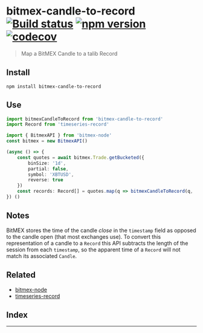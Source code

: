 
bitmex-candle-to-record [![Build status](https://travis-ci.org/strong-roots-capital/bitmex-candle-to-record.svg?branch=master)](https://travis-ci.org/strong-roots-capital/bitmex-candle-to-record) [![npm version](https://img.shields.io/npm/v/bitmex-candle-to-record.svg)](https://npmjs.org/package/bitmex-candle-to-record) [![codecov](https://codecov.io/gh/strong-roots-capital/bitmex-candle-to-record/branch/master/graph/badge.svg)](https://codecov.io/gh/strong-roots-capital/bitmex-candle-to-record)
====================================================================================================================================================================================================================================================================================================================================================================================================================================================================================================================

> Map a BitMEX Candle to a talib Record

Install
-------

```shell
npm install bitmex-candle-to-record
```

Use
---

```typescript
import bitmexCandleToRecord from 'bitmex-candle-to-record'
import Record from 'timeseries-record'

import { BitmexAPI } from 'bitmex-node'
const bitmex = new BitmexAPI()

(async () => {
    const quotes = await bitmex.Trade.getBucketed({
        binSize: '1d',
        partial: false,
        symbol: 'XBTUSD',
        reverse: true
    })
    const records: Record[] = quotes.map(q => bitmexCandleToRecord(q, '1d'))
}) ()
```

Notes
-----

BitMEX stores the time of the candle _close_ in the `timestamp` field as opposed to the candle open (that most exchanges use). To convert this representation of a candle to a `Record` this API subtracts the length of the session from each `timestamp`, so the apparent time of a `Record` will not match its associated `Candle`.

Related
-------

*   [bitmex-node](https://www.npmjs.com/package/bitmex-node)
*   [timeseries-record](https://github.com/strong-roots-capital/timeseries-record)

## Index

---


